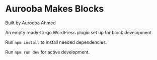 # Aurooba Makes Blocks
Built by Aurooba Ahmed

An empty ready-to-go WordPress plugin set up for block development.

Run `npm install` to install needed dependencies.

Run `npm run dev` for active development.
